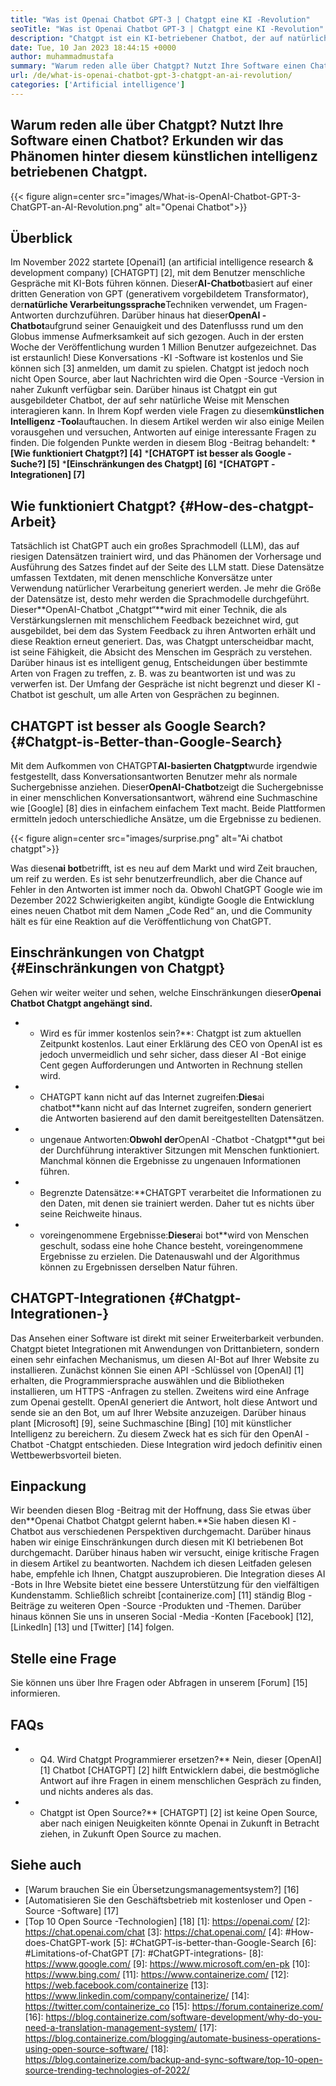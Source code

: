 ```yaml
---
title: "Was ist Openai Chatbot GPT-3 | Chatgpt eine KI -Revolution" 
seoTitle: "Was ist Openai Chatbot GPT-3 | Chatgpt eine KI -Revolution" 
description: "Chatgpt ist ein KI-betriebener Chatbot, der auf natürliche Weise mit Menschen interagiert. Dieser OpenAI-Chatbot basiert auf dem KI-Modell der Sprachverarbeitung, der GPT-3 genannt wird." 
date: Tue, 10 Jan 2023 18:44:15 +0000
author: muhammadmustafa
summary: "Warum reden alle über Chatgpt? Nutzt Ihre Software einen Chatbot? Erkunden wir das Phänomen hinter diesem künstlichen intelligenz betriebenen Chatgpt." 
url: /de/what-is-openai-chatbot-gpt-3-chatgpt-an-ai-revolution/
categories: ['Artificial intelligence']
---
```


## Warum reden alle über Chatgpt? Nutzt Ihre Software einen Chatbot? Erkunden wir das Phänomen hinter diesem künstlichen intelligenz betriebenen Chatgpt.

{{< figure align=center src="images/What-is-OpenAI-Chatbot-GPT-3-ChatGPT-an-AI-Revolution.png" alt="Openai Chatbot">}}


## Überblick

Im November 2022 startete [Openai1] (an artificial intelligence research & development company) [CHATGPT] [2], mit dem Benutzer menschliche Gespräche mit KI-Bots führen können. Dieser**AI-Chatbot**basiert auf einer dritten Generation von GPT (generativem vorgebildetem Transformator), der**natürliche Verarbeitungssprache**Techniken verwendet, um Fragen-Antworten durchzuführen. Darüber hinaus hat dieser**OpenAI -Chatbot**aufgrund seiner Genauigkeit und des Datenflusss rund um den Globus immense Aufmerksamkeit auf sich gezogen. Auch in der ersten Woche der Veröffentlichung wurden 1 Million Benutzer aufgezeichnet. Das ist erstaunlich!
Diese Konversations -KI -Software ist kostenlos und Sie können sich [3] anmelden, um damit zu spielen. Chatgpt ist jedoch noch nicht Open Source, aber laut Nachrichten wird die Open -Source -Version in naher Zukunft verfügbar sein. Darüber hinaus ist Chatgpt ein gut ausgebildeter Chatbot, der auf sehr natürliche Weise mit Menschen interagieren kann. In Ihrem Kopf werden viele Fragen zu diesem**künstlichen Intelligenz -Tool**auftauchen. In diesem Artikel werden wir also einige Meilen vorausgehen und versuchen, Antworten auf einige interessante Fragen zu finden.
Die folgenden Punkte werden in diesem Blog -Beitrag behandelt:
***[Wie funktioniert Chatgpt?] [4]**
***[CHATGPT ist besser als Google -Suche?] [5]**
***[Einschränkungen des Chatgpt] [6]**
***[CHATGPT -Integrationen] [7]**

## Wie funktioniert Chatgpt? {#How-des-chatgpt-Arbeit}
Tatsächlich ist ChatGPT auch ein großes Sprachmodell (LLM), das auf riesigen Datensätzen trainiert wird, und das Phänomen der Vorhersage und Ausführung des Satzes findet auf der Seite des LLM statt. Diese Datensätze umfassen Textdaten, mit denen menschliche Konversätze unter Verwendung natürlicher Verarbeitung generiert werden. Je mehr die Größe der Datensätze ist, desto mehr werden die Sprachmodelle durchgeführt.
Dieser**OpenAI-Chatbot „Chatgpt“**wird mit einer Technik, die als Verstärkungslernen mit menschlichem Feedback bezeichnet wird, gut ausgebildet, bei dem das System Feedback zu ihren Antworten erhält und diese Reaktion erneut generiert. Das, was Chatgpt unterscheidbar macht, ist seine Fähigkeit, die Absicht des Menschen im Gespräch zu verstehen. Darüber hinaus ist es intelligent genug, Entscheidungen über bestimmte Arten von Fragen zu treffen, z. B. was zu beantworten ist und was zu verwerfen ist. Der Umfang der Gespräche ist nicht begrenzt und dieser KI -Chatbot ist geschult, um alle Arten von Gesprächen zu beginnen.

## CHATGPT ist besser als Google Search? {#Chatgpt-is-Better-than-Google-Search}
Mit dem Aufkommen von CHATGPT**AI-basierten Chatgpt**wurde irgendwie festgestellt, dass Konversationsantworten Benutzer mehr als normale Suchergebnisse anziehen. Dieser**OpenAI-Chatbot**zeigt die Suchergebnisse in einer menschlichen Konversationsantwort, während eine Suchmaschine wie [Google] [8] dies in einfachem einfachem Text macht. Beide Plattformen ermitteln jedoch unterschiedliche Ansätze, um die Ergebnisse zu bedienen.

{{< figure align=center src="images/surprise.png" alt="Ai chatbot chatgpt">}}

Was diesen**ai bot**betrifft, ist es neu auf dem Markt und wird Zeit brauchen, um reif zu werden. Es ist sehr benutzerfreundlich, aber die Chance auf Fehler in den Antworten ist immer noch da. Obwohl ChatGPT Google wie im Dezember 2022 Schwierigkeiten angibt, kündigte Google die Entwicklung eines neuen Chatbot mit dem Namen „Code Red“ an, und die Community hält es für eine Reaktion auf die Veröffentlichung von ChatGPT.

## Einschränkungen von Chatgpt {#Einschränkungen von Chatgpt}
Gehen wir weiter weiter und sehen, welche Einschränkungen dieser**Openai Chatbot Chatgpt angehängt sind.**
* * Wird es für immer kostenlos sein?**: Chatgpt ist zum aktuellen Zeitpunkt kostenlos. Laut einer Erklärung des CEO von OpenAI ist es jedoch unvermeidlich und sehr sicher, dass dieser AI -Bot einige Cent gegen Aufforderungen und Antworten in Rechnung stellen wird.
* * CHATGPT kann nicht auf das Internet zugreifen:**Dies**ai chatbot**kann nicht auf das Internet zugreifen, sondern generiert die Antworten basierend auf den damit bereitgestellten Datensätzen.
* * ungenaue Antworten:**Obwohl der**OpenAI -Chatbot -Chatgpt**gut bei der Durchführung interaktiver Sitzungen mit Menschen funktioniert. Manchmal können die Ergebnisse zu ungenauen Informationen führen.
* * Begrenzte Datensätze:**CHATGPT verarbeitet die Informationen zu den Daten, mit denen sie trainiert werden. Daher tut es nichts über seine Reichweite hinaus.
* * voreingenommene Ergebnisse:**Dieser**ai bot**wird von Menschen geschult, sodass eine hohe Chance besteht, voreingenommene Ergebnisse zu erzielen. Die Datenauswahl und der Algorithmus können zu Ergebnissen derselben Natur führen.

## CHATGPT-Integrationen {#Chatgpt-Integrationen-}
Das Ansehen einer Software ist direkt mit seiner Erweiterbarkeit verbunden. Chatgpt bietet Integrationen mit Anwendungen von Drittanbietern, sondern einen sehr einfachen Mechanismus, um diesen AI-Bot auf Ihrer Website zu installieren. Zunächst können Sie einen API -Schlüssel von [OpenAI] [1] erhalten, die Programmiersprache auswählen und die Bibliotheken installieren, um HTTPS -Anfragen zu stellen. Zweitens wird eine Anfrage zum Openai gestellt. OpenAI generiert die Antwort, holt diese Antwort und sende sie an den Bot, um auf Ihrer Website anzuzeigen.
Darüber hinaus plant [Microsoft] [9], seine Suchmaschine [Bing] [10] mit künstlicher Intelligenz zu bereichern. Zu diesem Zweck hat es sich für den OpenAI -Chatbot -Chatgpt entschieden. Diese Integration wird jedoch definitiv einen Wettbewerbsvorteil bieten.

## Einpackung
Wir beenden diesen Blog -Beitrag mit der Hoffnung, dass Sie etwas über den**Openai Chatbot Chatgpt gelernt haben.**Sie haben diesen KI -Chatbot aus verschiedenen Perspektiven durchgemacht. Darüber hinaus haben wir einige Einschränkungen durch diesen mit KI betriebenen Bot durchgemacht. Darüber hinaus haben wir versucht, einige kritische Fragen in diesem Artikel zu beantworten. Nachdem ich diesen Leitfaden gelesen habe, empfehle ich Ihnen, Chatgpt auszuprobieren. Die Integration dieses AI -Bots in Ihre Website bietet eine bessere Unterstützung für den vielfältigen Kundenstamm.
Schließlich schreibt [containerize.com] [11] ständig Blog -Beiträge zu weiteren Open -Source -Produkten und -Themen. Darüber hinaus können Sie uns in unseren Social -Media -Konten [Facebook] [12], [LinkedIn] [13] und [Twitter] [14] folgen.

## Stelle eine Frage
Sie können uns über Ihre Fragen oder Abfragen in unserem [Forum] [15] informieren.

## FAQs
* * Q4. Wird Chatgpt Programmierer ersetzen?**
Nein, dieser [OpenAI] [1] Chatbot [CHATGPT] [2] hilft Entwicklern dabei, die bestmögliche Antwort auf ihre Fragen in einem menschlichen Gespräch zu finden, und nichts anderes als das.
* * Chatgpt ist Open Source?**
[CHATGPT] [2] ist keine Open Source, aber nach einigen Neuigkeiten könnte Openai in Zukunft in Betracht ziehen, in Zukunft Open Source zu machen.

## Siehe auch
  * [Warum brauchen Sie ein Übersetzungsmanagementsystem?] [16]
  * [Automatisieren Sie den Geschäftsbetrieb mit kostenloser und Open -Source -Software] [17]
  * [Top 10 Open Source -Technologien] [18]
[1]: https://openai.com/
[2]: https://chat.openai.com/chat
[3]: https://chat.openai.com/
[4]: #How-does-ChatGPT-work
[5]: #ChatGPT-is-better-than-Google-Search
[6]: #Limitations-of-ChatGPT
[7]: #ChatGPT-integrations-
[8]: https://www.google.com/
[9]: https://www.microsoft.com/en-pk
[10]: https://www.bing.com/
[11]: https://www.containerize.com/
[12]: https://web.facebook.com/containerize
[13]: https://www.linkedin.com/company/containerize/
[14]: https://twitter.com/containerize_co
[15]: https://forum.containerize.com/
[16]: https://blog.containerize.com/software-development/why-do-you-need-a-translation-management-system/
[17]: https://blog.containerize.com/blogging/automate-business-operations-using-open-source-software/
[18]: https://blog.containerize.com/backup-and-sync-software/top-10-open-source-trending-technologies-of-2022/

